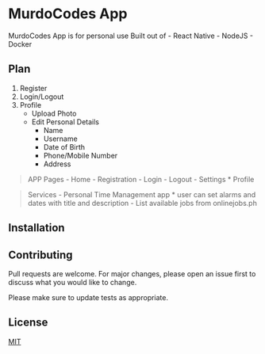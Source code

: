 # MurdoCodes App

MurdoCodes App is for personal use
Built out of
    - React Native
    - NodeJS
    - Docker

## Plan
1. Register
2. Login/Logout
3. Profile
	- Upload Photo
	- Edit Personal Details
		* Name
		* Username
		* Date of Birth
		* Phone/Mobile Number
		* Address

> APP Pages
	- Home
	- Registration
	- Login
	- Logout
	- Settings
		* Profile


> Services
	- Personal Time Management app
		* user can set alarms and dates with title and description
	- List available jobs from onlinejobs.ph

## Installation

## Contributing

Pull requests are welcome. For major changes, please open an issue first
to discuss what you would like to change.

Please make sure to update tests as appropriate.

## License

[MIT](https://choosealicense.com/licenses/mit/)
